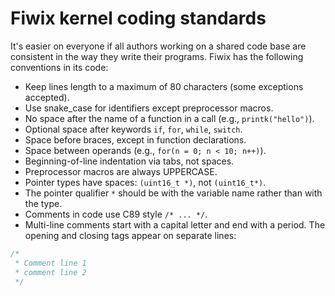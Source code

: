 # Fiwix kernel coding standards

It's easier on everyone if all authors working on a shared code base are
consistent in the way they write their programs. Fiwix has the following
conventions in its code:

- Keep lines length to a maximum of 80 characters (some exceptions accepted).
- Use snake_case for identifiers except preprocessor macros.
- No space after the name of a function in a call (e.g., `printk("hello")`).
- Optional space after keywords `if`, `for`, `while`, `switch`.
- Space before braces, except in function declarations.
- Space between operands (e.g., `for(n = 0; n < 10; n++)`).
- Beginning-of-line indentation via tabs, not spaces.
- Preprocessor macros are always UPPERCASE.
- Pointer types have spaces: `(uint16_t *)`, not `(uint16_t*)`.
- The pointer qualifier `*` should be with the variable name rather than with
  the type.
- Comments in code use C89 style `/* ... */`.
- Multi-line comments start with a capital letter and end with a period. The
  opening and closing tags appear on separate lines:

```c
/*
 * Comment line 1
 * comment line 2
 */
```
